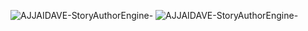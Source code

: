 ![AJJAIDAVE-StoryAuthorEngine-](https://github.com/StateDocuments/NorthCarolina/blob/master/boabuilding.jpg)
![AJJAIDAVE-StoryAuthorEngine-](https://github.com/StateDocuments/NorthCarolina/blob/master/snapshot.jpg)
